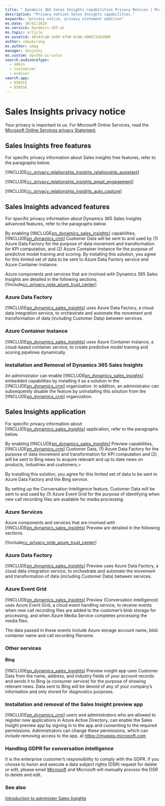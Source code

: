 ```yaml
---
title: " Dynamics 365 Sales Insights capabilities Privacy Notices | Microsoft Docs"
description: "Privacy notices Sales Insights capabilities."
keywords: "privacy notice, privacy statement addition"
ms.date: 10/01/2019
ms.service: dynamics-365-ai
ms.topic: article
ms.assetid: 40143ca0-2e09-4fb0-9c80-406671024000
author: udaykirang
ms.author: udag
manager: shujoshi
ms.custom: dyn365-ai-sales
search.audienceType: 
  - admin
  - customizer
  - enduser
search.app: 
  - D365CE
  - D365SE
---
```



# Sales Insights privacy notice 

Your privacy is important to us. For Microsoft Online Services, read the [Microsoft Online Services privacy Statement](https://go.microsoft.com/fwlink/p/?LinkID=389041).

## Sales Insights free features

For specific privacy information about Sales insights free features, refer to the paragraphs below.

[!INCLUDE[cc_privacy_relationship_insights_relationship_assistant](../includes/cc-privacy-relationship-insights-relationship-assistant.md)]

[!INCLUDE[cc_privacy_relationship_insights_email_engagement](../includes/cc-privacy-relationship-insights-email-engagement.md)]

[!INCLUDE[cc_privacy_relationship_insights_auto_capture](../includes/cc-privacy-relationship-insights-auto-capture.md)]

## Sales Insights advanced features

For specific privacy information about Dynamics 365 Sales Insights advanced features, refer to the paragraphs below.

By enabling [!INCLUDE[pn_dynamics_sales_insights](../includes/pn-dynamics-sales-insights.md)] capabilities, [!INCLUDE[pn_dynamics_crm](../includes/pn-dynamics-crm.md)] Customer Data will be sent to and used by (1) Azure Data Factory for the purpose of data movement and transformation for KPI computation, and (2) Azure Container Instance for the purpose of predictive model training and scoring. By installing this solution, you agree for this limited set of data to be sent to Azure Data Factory service and Azure Container Instance.

Azure components and services that are involved with Dynamics 365 Sales Insights are detailed in the following sections.
[!Include[cc_privacy_note_azure_trust_center](../includes/cc-privacy-note-azure-trust-center.md)]

### Azure Data Factory
[!INCLUDE[pn_dynamics_sales_insights](../includes/pn-dynamics-sales-insights.md)] uses Azure Data Factory, a cloud data integration service, to orchestrate and automate the movement and transformation of data (including Customer Data) between services.

### Azure Container Instance
[!INCLUDE[pn_dynamics_sales_insights](../includes/pn-dynamics-sales-insights.md)] uses Azure Container instance, a cloud-based container service, to create predictive model training and scoring pipelines dynamically. 

### Installation and Removal of Dynamics 365 Sales Insights

An administrator can enable [!INCLUDE[pn_dynamics_sales_insights](../includes/pn-dynamics-sales-insights.md)] embedded capabilities by installing it as a solution in the [!INCLUDE[pn_dynamics_crm](../includes/pn-dynamics-crm.md)] organization. In addition, an administrator can subsequently disable the feature by uninstalling this solution from the [!INCLUDE[pn_dynamics_crm](../includes/pn-dynamics-crm.md)] organization.

## Sales Insights application

For specific privacy information about [!INCLUDE[pn_dynamics_sales_insights](../includes/pn-dynamics-sales-insights.md)] application, refer to the paragraphs below.

By enabling [!INCLUDE[pn_dynamics_sales_insights](../includes/pn-dynamics-sales-insights.md)] Preview capabilities, [!INCLUDE[pn_dynamics_crm](../includes/pn-dynamics-crm.md)] Customer Data, (1) Azure Data Factory for the purpose of data movement and transformation for KPI computation and (2) will be sent to Bing news to acquire relevant and up to date news on products, industries and customers.>

By installing this solution, you agree for this limited set of data to be sent to Azure Data Factory and the Bing service.

By setting up the Conversation Intelligence feature, Customer Data will be sent to and used by (1) Azure Event Grid for the purpose of identifying when new call recording files are available for media processing.

### Azure Services

Azure components and services that are involved with [!INCLUDE[pn_dynamics_sales_insights](../includes/pn-dynamics-sales-insights.md)] Preview are detailed in the following sections.

[!Include[cc_privacy_note_azure_trust_center](../includes/cc-privacy-note-azure-trust-center.md)]

### Azure Data Factory

[!INCLUDE[pn_dynamics_sales_insights](../includes/pn-dynamics-sales-insights.md)] Preview uses Azure Data Factory, a cloud data integration service, to orchestrate and automate the movement and transformation of data (including Customer Data) between services.

### Azure Event Grid

[!INCLUDE[pn_dynamics_sales_insights](../includes/pn-dynamics-sales-insights.md)] Preview (Conversation intelligence) uses Azure Event Grid, a cloud event handling service, to receive events when new call recording files are added to the customer’s blob storage for processing, and when Azure Media Service completes processing the media files.  

The data passed in these events include Azure storage account name, blob container name and call recording filename.

### Other services

#### Bing 

[!INCLUDE[pn_dynamics_sales_insights](../includes/pn-dynamics-sales-insights.md)] Preview insight app uses Customer Data from the name, address, and industry fields of your account records and sends it to Bing (a consumer service) for the purpose of showing relevant news. Data sent to Bing will be devoid of any of your company’s information and only stored for diagnostics purposes. 

### Installation and removal of the Sales Insight preview app

[!INCLUDE[pn_dynamics_crm](../includes/pn-dynamics-crm.md)] users and administrators who are allowed to register new applications in Azure Active Directory, can enable the Sales Insight preview app by signing in to the app and consenting to the required permissions. Administrators can change these permissions, which can include removing access to the app, at https://myapps.microsoft.com 

### Handling GDPR for conversation intelligence

It is the enterprise customer’s responsibility to comply with the GDPR. If you choose to honor and execute a data subject rights (DSR) request for delete or edit, please email [Microsoft](mailto:D365callintelligence@microsoft.com) and Microsoft will manually process the DSR to delete and edit.


### See also

[Introduction to administer Sales Insights](../sales/intro-admin-guide-sales-insights.md)